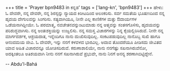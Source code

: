 +++
title = 'Prayer bpn9483 in ಕನ್ನಡ'
tags = ['lang-kn', 'bpn9483']
+++
ಹೇಳು: ಓ ದೇವರೇ, ನನ್ನ ದೇವರೇ, ನನ್ನ ಶಿರಸ್ಸನ್ನು ನ್ಯಾಯದ ಕಿರೀಟದಿಂದ ಅಲಂಕರಿಸು.  ಸರ್ವ ಸಮತೆಯ ಭೂಷಣದಿಂದ ನನ್ನ ಹೃದಯ ದೇಗುಲವನ್ನು ಸಿಂಗರಿಸು.  ಸತ್ಯವಾಗಿಯೂ, ನೀನೇ ಎಲ್ಲ ಕಾಣಿಕೆಗಳ ಮತ್ತು ಔದಾರ್ಯಗಳ ಒಡೆಯನಾಗಿದ್ದೀಯೇ.
ಓ ಪರಮಾತ್ಮ, ನವಚೇತನವನ್ನುಂಟುಮಾಡು ನನ್ನ ಆತ್ಮವನ್ನು ಸಂತಸಗೊಳಿಸು, ಹೃದಯವನ್ನು ಪರಿಶುದ್ಧವಾಗಿಸು.  ನನ್ನ ಅಂತಃಶಕ್ತಿಯನ್ನು ಉಜ್ವಲಿಸು.  ನನ್ನ ಸಮಸ್ತ ವಿಚಾರಗಳನ್ನು ನಿನ್ನ ಕೈಯಲ್ಲಿರಿಸಿರುವೆ.  ನೀನೇ ನನ್ನ ಮಾರ್ಗದರ್ಶಕ, ಆಶ್ರಯದಾತ, ಇನ್ನೆಂದಿಗೂ ನಾನು ದುಃಖಿಸುವುದಿಲ್ಲ.  ಸಂಕಟಪಡುವುದಿಲ್ಲ ನಾನೊಬ್ಬ ಸುಖಿ ಹಾಗೂ ಆನಂದಮಯ ಜೀವಿ.  ಓ ದೇವರೇ, ಇನ್ನು ನನಗೆ ಕಳವಳದ ಭಾರವಿಲ್ಲ.  ಅದಾವ ತೊಂದರೆಯೂ ಪೀಡಿಸದು ಜೀವಿತದ ಯಾವ ಅಹಿತ ವಿಚಾರವನ್ನೂ ಯೋಚಿಸದಿರುವೆ.
ಕರುಣಾಶಾಲಿಯೇ, ನಾನು ನನಗೆಷ್ಟು ಸಖನಾಗಿರುವೆನೋ, ಅದಕ್ಕಿಂತಲೂ ಅತಿಶಯವಾಗಿ ನೀನು ನನಗೆ ಸಖನಾಗಿರುವೆ ಪ್ರಭುವೇ, ನಾನು ನಿನಗೆ ಅನನ್ಯ ಶರಣಾಗಿಬಿಟ್ಟಿದ್ದೇನೆ.

-- Abdu'l-Bahá
